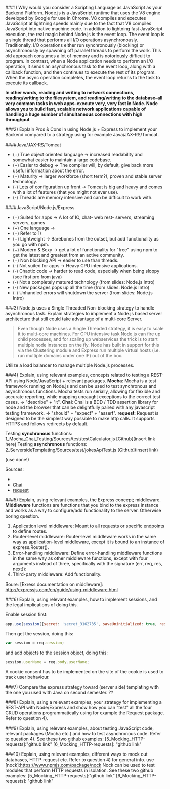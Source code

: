 ###1) Why would you consider a Scripting Language as JavaScript as your Backend Platform.
Node.js is a JavaScript runtime that uses the V8 engine developed by Google for use in Chrome. V8 compiles and executes JavaScript at lightning speeds mainly due to the fact that V8 compiles JavaScript into native machine code. In addition to lightning fast JavaScript execution, the real magic behind Node.js is the event loop. The event loop is a single thread that performs all I/O operations asynchronously. Traditionally, I/O operations either run synchronously (blocking) or asynchronously by spawning off parallel threads to perform the work. This old approach consumes a lot of memory and is notoriously difficult to program. In contrast, when a Node application needs to perform an I/O operation, it sends an asynchronous task to the event loop, along with a callback function, and then continues to execute the rest of its program. When the async operation completes, the event loop returns to the task to execute its callback.

**In other words, reading and writing to network connections, reading/writing to the filesystem, and reading/writing to the database–all very common tasks in web apps–execute very, very fast in Node. Node allows you to build fast, scalable network applications capable of handling a huge number of simultaneous connections with high throughput**

[Source]: http://blog.modulus.io/top-10-reasons-to-use-node

###2) Explain Pros & Cons in using Node.js + Express to implement your Backend compared to a strategy using for example Java/JAX-RS/Tomcat. 

####Java/JAX-RS/Tomcat 
- (+) True object oriented language -> increased readability and somewhat easier to maintain a large codebase.  
- (+) Easier to debug -> The compiler will, by default, give back more useful information about the error. 
- (+) Maturity -> larger workforce (short term?), proven and stable server technology.
- (-) Lots of configuration up front -> Tomcat is big and heavy and comes with a lot of features (that you might not ever use).
- (-) Threads are memory intensive and can be difficult to work with.

####JavaScript/Node.js/Express
- (+) Suited for apps -> A lot of IO, chat- web rest- servers, streaming servers, games 
- (+) One language -> <insert a lot of obvious reasons here>
- (+) Refer to 1)
- (+) Lightweight -> Barebones from the outset, but add functionality as you go with npm.  
- (+) Modern & Sexy -> get a lot of functionality for "free" using npm to get the latest and greatest from an active community.
- (+) Non blocking API -> easier to use than threads.  
- (-) Not suited for apps -> Heavy CPU intensive applications.
- (-) Chaotic code -> harder to read code, especially when being sloppy (see first pro from java)
- (-) Not a completely matured technology (from slides: Node.js Intro)
- (-) New packages pops up all the time (from slides: Node.js Intro)
- (-) Unhandled errors will shutdown the server (from slides: Node.js Intro)

###3) Node.js uses a Single Threaded Non-blocking strategy to handle asynchronous task. Explain strategies to implement a Node.js based server architecture that still could take advantage of a multi-core Server. 
>Even though Node uses a Single Threaded strategy, it is easy to scale it to multi-core machines. For CPU intensive task Node.js can fire up child processes, and for scaling up webservices the trick is to start multiple node instances on the fly.
>Node has built in support for this via the Clustering module and Express run multiple virtual hosts (i.e. run multiple domains under one IP) out of the box.

Utilize a load balancer to manage multiple Node.js processes. 

[Source]: http://js2016.azurewebsites.net/node1/NodeIntro.html

###4) Explain, using relevant examples, concepts related to testing a REST-API using Node/JavaScript + relevant packages.
**Mocha**: Mocha is a test framework running on Node.js and can be used to test synchronous and asynchronous functions. Mocha tests run serially, allowing for flexible and accurate reporting, while mapping uncaught exceptions to the correct test cases.  -> "describe" + "it".
**Chai**: Chai is a BDD / TDD assertion library for node and the browser that can be delightfully paired with any javascript testing framework. -> "should" + "expect" + "assert".
**request**: Request is designed to be the simplest way possible to make http calls. It supports HTTPS and follows redirects by default.

Testing **synchronous** functions: 1_Mocha_Chai_Testing/Sources/test/testCalculator.js [Github](insert link here)
Testing **asynchronous** functions: 2_ServersideTemplating/Sources/test/jokesApiTest.js [Github](insert link)

(use done!)

Sources: 
- [Mocha]: https://mochajs.org/
- [Chai](http://chaijs.com/)
- [request](https://www.npmjs.com/package/request)

###5) Explain, using relevant examples, the Express concept; middleware.
**Middleware** functions are functions that you bind to the express instance and works as a way to configure/add functionality to the server. Otherwise boring question.

1. Application level middleware: Mount to all requests or specific endpoints to define routes.
2. Router-level middleware: Router-level middleware works in the same way as application-level middleware, except it is bound to an instance of express.Router().
3. Error-handling middleware: Define error-handling middleware functions in the same way as other middleware functions, except with four arguments instead of three, specifically with the signature (err, req, res, next)):
4. Third-party middleware: Add functionality.

Soure: [Exress documentation on middleware]: http://expressjs.com/en/guide/using-middleware.html
 
###6) Explain, using relevant examples, how to implement sessions, and the legal implications of doing this. 

Enable session first:
```javascript
app.use(session({secret: 'secret_3162735', saveUninitialized: true, resave: true}));
```
Then get the session, doing this:
```javascript
var session = req.session;
```
and add objects to the session object, doing this:
```javascript
session.userName = req.body.userName;
``` 

A cookie consent has to be implemented on the site of the cookie is used to track user behaviour. 

[EU cookie info]: http://ec.europa.eu/ipg/basics/legal/cookies/index_en.htm 

###7) Compare the express strategy toward (server side) templating with the one you used with Java on second semester.
??

###8) Explain, using a relevant examples, your strategy for implementing a REST-API with Node/Express and show how you can "test" all the four CRUD operations programmatically using for example the Request package.  
Refer to question 4).

###9) Explain, using relevant examples, about testing JavaScript code, relevant packages (Mocha etc.) and how to test asynchronous code. 
Refer to question 4).
See these two github examples: [5_Mocking_HTTP-requests]:"github link" [6_Mocking_HTTP-requests]: "github link"

###10) Explain, using relevant examples, different ways to mock out databases, HTTP-request etc. 
Refer to question 4) for general info.
use [nock]:https://www.npmjs.com/package/nock 
Nock can be used to test modules that perform HTTP requests in isolation.
See these two github examples: [5_Mocking_HTTP-requests]:"github link" [6_Mocking_HTTP-requests]: "github link" 

